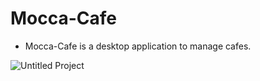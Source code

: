 # Mocca-Cafe
- Mocca-Cafe is a desktop application to manage cafes.

![Untitled Project](https://user-images.githubusercontent.com/62884380/134725524-b3708255-cf07-4139-8ca2-facd1a681eca.gif)
